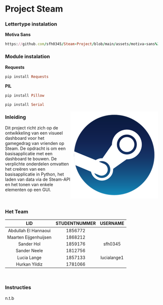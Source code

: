 Project Steam
===============
### Lettertype instalation 
**Motiva Sans**
```ruby
https://github.com/sfh0345/Steam-Project/blob/main/assets/motiva-sans%20INSTALL.zip
```

### Module instalation

**Requests**
```ruby
pip install Requests 
```
**PIL**
```ruby
pip install Pillow
```
```ruby
pip install Serial
```


<img align="right" src="https://github.com/sfh0345/Steam-Project/blob/main/Projectarchief/SteamLogo.png">

### Inleiding
Dit project richt zich op de ontwikkeling van een visueel dashboard voor het gamegedrag van vrienden op Steam. De opdracht is om een basisapplicatie met een dashboard te bouwen. De verplichte onderdelen omvatten het creëren van een basisapplicatie in Python, het laden van data via de Steam-API en het tonen van enkele elementen op een GUI.


<br>

### Het Team

| LID | STUDENTNUMMER | USERNAME |
|:----------:|:----------:|:----------:|
| Abdullah El Hannaoui | 1856772  |  |
| Maarten Eijgenhuijsen | 1868212  |  |
| Sander Hol | 1859176  | sfh0345 |
| Sander Neele | 1812756 |  |
| Lucia Lange | 1857133  | lucialange1 |
| Hurkan Yildiz | 1781066  |  |

<br>

### Instructies
n.t.b
